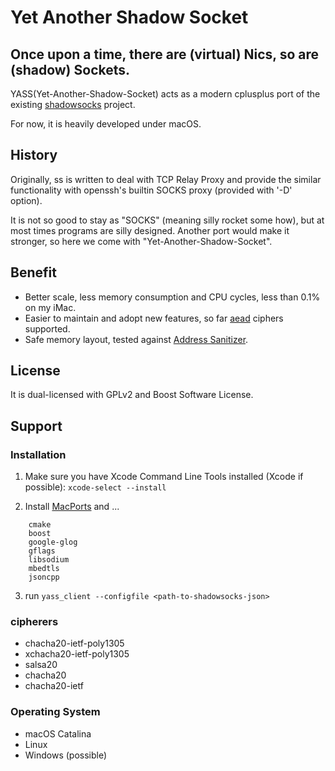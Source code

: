 # Yet Another Shadow Socket

## Once upon a time, there are (virtual) Nics, so are (shadow) Sockets.

YASS(Yet-Another-Shadow-Socket) acts as a modern cplusplus port of the existing [shadowsocks](http://github.com/shadowsocks) project.

For now, it is heavily developed under macOS.

## History
Originally, ss is written to deal with TCP Relay Proxy and provide the similar functionality with openssh's builtin SOCKS proxy (provided with '-D' option).

It is not so good to stay as "SOCKS" (meaning silly rocket some how), but at most times programs are silly designed. Another port would make it stronger, so here we come with "Yet-Another-Shadow-Socket".

## Benefit
- Better scale, less memory consumption and CPU cycles, less than 0.1% on my iMac.
- Easier to maintain and adopt new features, so far [aead][aead] ciphers supported.
- Safe memory layout, tested against [Address Sanitizer][asan].

## License
It is dual-licensed with GPLv2 and Boost Software License.

## Support
### Installation
1. Make sure you have Xcode Command Line Tools installed (Xcode if possible):
   ```xcode-select --install```

2. Install [MacPorts] and ...
```
    cmake
    boost
    google-glog
    gflags
    libsodium
    mbedtls
    jsoncpp
```
3. run
```yass_client --configfile <path-to-shadowsocks-json>```

### cipherers
- chacha20-ietf-poly1305
- xchacha20-ietf-poly1305
- salsa20
- chacha20
- chacha20-ietf

### Operating System
- macOS Catalina
- Linux
- Windows (possible)

[MacPorts]: https://www.macports.org/install.php
[aead]: https://shadowsocks.org/en/spec/AEAD-Ciphers.html
[asan]: https://github.com/google/sanitizers/wiki/AddressSanitizer
